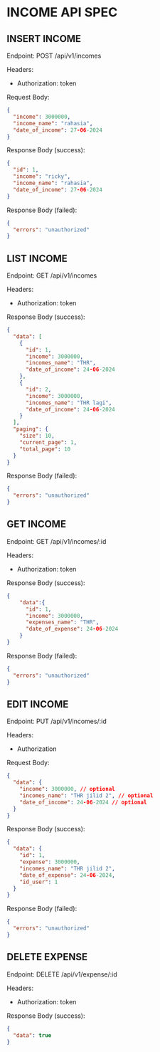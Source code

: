 # INCOME API SPEC

## INSERT INCOME

Endpoint: POST /api/v1/incomes

Headers:

- Authorization: token

Request Body:

```json
{
  "income": 3000000,
  "income_name": "rahasia",
  "date_of_income": 27-06-2024
}
```

Response Body (success):

```json
{
  "id": 1,
  "income": "ricky",
  "income_name": "rahasia",
  "date_of_income": 27-06-2024
}
```

Response Body (failed):

```json
{
  "errors": "unauthorized"
}
```

## LIST INCOME

Endpoint: GET /api/v1/incomes

Headers:

- Authorization: token

Response Body (success):

```json
{
  "data": [
    {
      "id": 1,
      "income": 3000000,
      "incomes_name": "THR",
      "date_of_income": 24-06-2024
    },
    {
      "id": 2,
      "income": 3000000,
      "incomes_name": "THR lagi",
      "date_of_income": 24-06-2024
    }
  ],
  "paging": {
    "size": 10,
    "current_page": 1,
    "total_page": 10
  }
}
```

Response Body (failed):

```json
{
  "errors": "unauthorized"
}
```

## GET INCOME

Endpoint: GET /api/v1/incomes/:id

Headers:

- Authorization: token

Response Body (success):

```json
{
    "data":{
      "id": 1,
      "income": 3000000,
      "expenses_name": "THR",
      "date_of_expense": 24-06-2024
    }
}
```

Response Body (failed):

```json
{
  "errors": "unauthorized"
}
```

## EDIT INCOME

Endpoint: PUT /api/v1/incomes/:id

Headers:

- Authorization

Request Body:

```json
{
  "data": {
    "income": 3000000, // optional
    "incomes_name": "THR jilid 2", // optional
    "date_of_income": 24-06-2024 // optional
  }
}
```

Response Body (success):

```json
{
  "data": {
    "id": 1,
    "expense": 3000000,
    "incomes_name": "THR jilid 2",
    "date_of_expense": 24-06-2024,
    "id_user": 1
  }
}
```

Response Body (failed):

```json
{
  "errors": "unauthorized"
}
```

## DELETE EXPENSE

Endpoint: DELETE /api/v1/expense/:id

Headers:

- Authorization: token

Response Body (success):

```json
{
  "data": true
}
```
